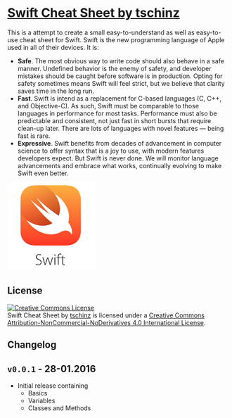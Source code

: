 # [Swift Cheat Sheet by tschinz](http://zawiki.praxis-arbor.ch/doku.php/tschinz:swift)


This is a attempt to create a small easy-to-understand as well as easy-to-use cheat sheet for Swift. Swift is the new programming language of Apple used in all of their devices. 
It is:

- **Safe**. The most obvious way to write code should also behave in a safe manner. Undefined behavior is the enemy of safety, and developer mistakes should be caught before software is in production. Opting for safety sometimes means Swift will feel strict, but we believe that clarity saves time in the long run.
- **Fast**. Swift is intend as a replacement for C-based languages (C, C++, and Objective-C). As such, Swift must be comparable to those languages in performance for most tasks. Performance must also be predictable and consistent, not just fast in short bursts that require clean-up later. There are lots of languages with novel features — being fast is rare.
- **Expressive**. Swift benefits from decades of advancement in computer science to offer syntax that is a joy to use, with modern features developers expect. But Swift is never done. We will monitor language advancements and embrace what works, continually evolving to make Swift even better.

![Swift Icon](source/img/swift.png)

## License
<a rel="license" href="http://creativecommons.org/licenses/by-nc-nd/4.0/"><img alt="Creative Commons License" style="border-width:0" src="https://i.creativecommons.org/l/by-nc-nd/4.0/88x31.png" /></a><br /><span xmlns:dct="http://purl.org/dc/terms/" property="dct:title">Swift Cheat Sheet</span> by <a xmlns:cc="http://creativecommons.org/ns#" href="http://zawiki.praxis-arbor.ch/doku.php/tschinz:swift" property="cc:attributionName" rel="cc:attributionURL">tschinz</a> is licensed under a <a rel="license" href="http://creativecommons.org/licenses/by-nc-nd/4.0/">Creative Commons Attribution-NonCommercial-NoDerivatives 4.0 International License</a>.
<!--!INCLUDE "LICENSE.md"-->

## Changelog

## `v0.0.1` - 28-01.2016
* Initial release containing
    * Basics
    * Variables
    * Classes and Methods

<!--!INCLUDE "CHANGELOG.md"-->